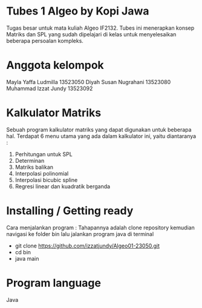 # Tubes 1 Algeo by Kopi Jawa
Tugas besar untuk mata kuliah Algeo IF2132. Tubes ini menerapkan konsep Matriks dan SPL yang sudah dipelajari di kelas untuk menyelesaikan beberapa persoalan kompleks. 

# Anggota kelompok
Mayla Yaffa Ludmilla 13523050
Diyah Susan Nugrahani 13523080
Muhammad Izzat Jundy 13523092

# Kalkulator Matriks
Sebuah program kalkulator matriks yang dapat digunakan untuk beberapa hal. Terdapat 6 menu utama yang ada dalam kalkulator ini, yaitu diantaranya :
1. Perhitungan untuk SPL
2. Determinan
3. Matriks balikan
4. Interpolasi polinomial
5. Interpolasi bicubic spline
6. Regresi linear dan kuadratik berganda

# Installing / Getting ready
Cara menjalankan program :
Tahapannya adalah clone repository kemudian navigasi ke folder bin lalu jalankan program java di terminal

- git clone https://github.com/izzatjundy/Algeo01-23050.git
- cd bin
- java main

# Program language
Java
